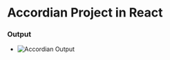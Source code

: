 # Accordian Project in React

### Output

- ![Accordian Output](https://github.com/Khawarmehfooz/accordian-project-in-react-by-codedamn/tree/main/src/accordian_project.png)

